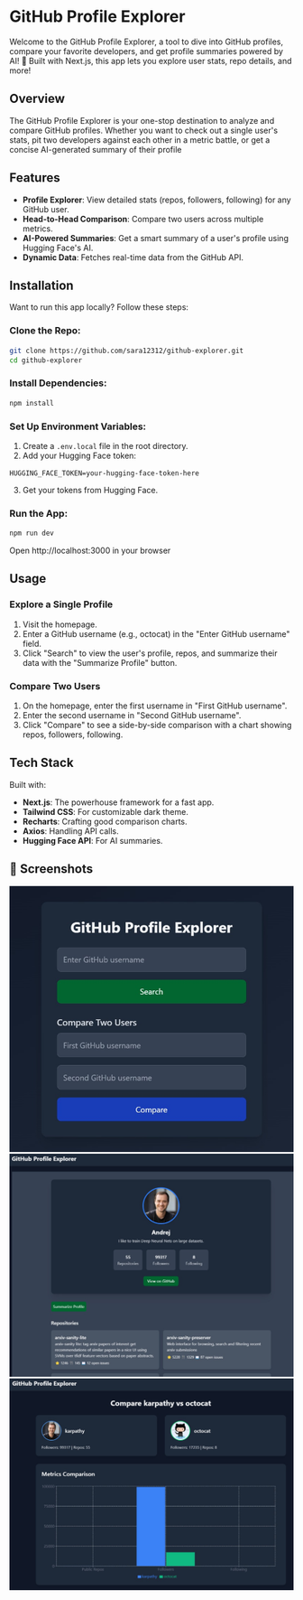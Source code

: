 # GitHub Profile Explorer 

Welcome to the GitHub Profile Explorer, a tool to dive into GitHub profiles, compare your favorite developers, and get profile summaries powered by AI! 🌟 Built with Next.js, this app lets you explore user stats, repo details, and more! 

##  Overview

The GitHub Profile Explorer is your one-stop destination to analyze and compare GitHub profiles. Whether you want to check out a single user's stats, pit two developers against each other in a metric battle, or get a concise AI-generated summary of their profile

##  Features

-  **Profile Explorer**: View detailed stats (repos, followers, following) for any GitHub user.
-  **Head-to-Head Comparison**: Compare two users across multiple metrics.
-  **AI-Powered Summaries**: Get a smart summary of a user's profile using Hugging Face's AI.
-  **Dynamic Data**: Fetches real-time data from the GitHub API.

##  Installation

Want to run this app locally? Follow these steps:

### Clone the Repo:
```bash
git clone https://github.com/sara12312/github-explorer.git
cd github-explorer
```

### Install Dependencies:
```bash
npm install
```

### Set Up Environment Variables:
1. Create a `.env.local` file in the root directory.
2. Add your Hugging Face token:
```env
HUGGING_FACE_TOKEN=your-hugging-face-token-here
```
3. Get your tokens from Hugging Face.

### Run the App:
```bash
npm run dev
```
Open http://localhost:3000 in your browser 

##  Usage

### Explore a Single Profile
1. Visit the homepage.
2. Enter a GitHub username (e.g., octocat) in the "Enter GitHub username" field.
3. Click "Search" to view the user's profile, repos, and summarize their data with the "Summarize Profile" button.

### Compare Two Users
1. On the homepage, enter the first username in "First GitHub username".
2. Enter the second username in "Second GitHub username".
3. Click "Compare" to see a side-by-side comparison with a chart showing repos, followers, following.


##  Tech Stack

Built with:

- **Next.js**: The powerhouse framework for a fast app.
- **Tailwind CSS**: For customizable dark theme.
- **Recharts**: Crafting good comparison charts.
- **Axios**: Handling API calls.
- **Hugging Face API**: For AI summaries.






## 🎨 Screenshots

![Homepage](assets/p1.jpg)
![Profile Page](assets/p2.jpg)
![Comparison Page](assets/p3.jpg) 
